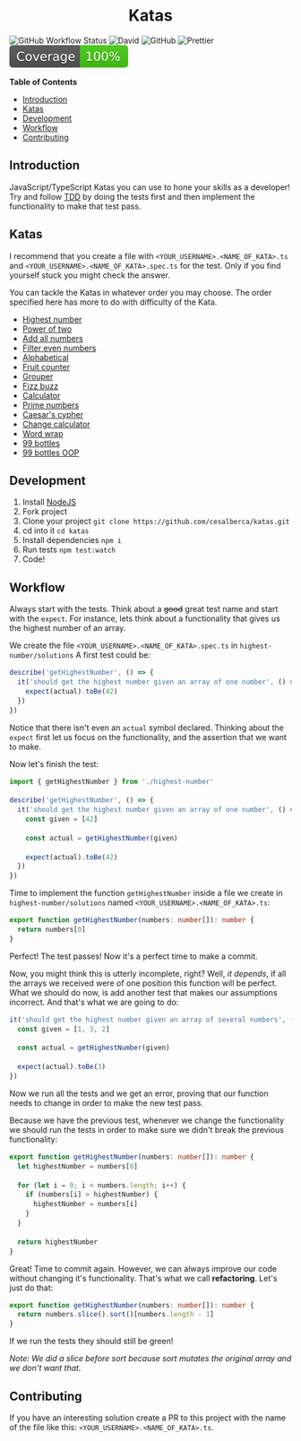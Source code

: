 <h1 align="center">Katas</h1>

![GitHub Workflow Status](https://img.shields.io/github/workflow/status/cesalberca/katas/CI)
![David](https://img.shields.io/david/dev/cesalberca/katas)
![GitHub](https://img.shields.io/github/license/cesalberca/katas)
![Prettier](https://img.shields.io/badge/code_style-prettier-ff69b4.svg?style=flat-square)
![Coverage](coverage-badge.svg)

<!-- START doctoc generated TOC please keep comment here to allow auto update -->
<!-- DON'T EDIT THIS SECTION, INSTEAD RE-RUN doctoc TO UPDATE -->

**Table of Contents**

- [Introduction](#introduction)
- [Katas](#katas)
- [Development](#development)
- [Workflow](#workflow)
- [Contributing](#contributing)

<!-- END doctoc generated TOC please keep comment here to allow auto update -->

## Introduction

JavaScript/TypeScript Katas you can use to hone your skills as a developer! Try and follow [TDD](https://en.wikipedia.org/wiki/Test-driven_development) by doing the tests first and then implement the functionality to make that test pass.

## Katas

I recommend that you create a file with `<YOUR_USERNAME>.<NAME_OF_KATA>.ts` and `<YOUR_USERNAME>.<NAME_OF_KATA>.spec.ts` for the test. Only if you find yourself stuck you might check the answer.

You can tackle the Katas in whatever order you may choose. The order specified here has more to do with difficulty of the Kata.

- [Highest number](highest-number/README.md)
- [Power of two](power-of-two/README.md)
- [Add all numbers](add-all-numbers/README.md)
- [Filter even numbers](filter-even-numbers/README.md)
- [Alphabetical](alphabetical/README.md)
- [Fruit counter](fruit-counter/README.md)
- [Grouper](grouper/README.md)
- [Fizz buzz](fizz-buzz/README.md)
- [Calculator](calculator/README.md)
- [Prime numbers](prime-numbers/README.md)
- [Caesar's cypher](caesar/README.md)
- [Change calculator](change-calculator/README.md)
- [Word wrap](word-wrap/README.md)
- [99 bottles](99-bottles/README.md)
- [99 bottles OOP](99-bottles-oop/README.md)

## Development

1. Install [NodeJS](https://nodejs.org/en/)
2. Fork project
3. Clone your project `git clone https://github.com/cesalberca/katas.git`
4. cd into it `cd katas`
5. Install dependencies `npm i`
6. Run tests `npm test:watch`
7. Code!

## Workflow

Always start with the tests. Think about a ~~good~~ great test name and start with the `expect`. For instance, lets think about a functionality that gives us the highest number of an array.

We create the file `<YOUR_USERNAME>.<NAME_OF_KATA>.spec.ts` in `highest-number/solutions` A first test could be:

```typescript
describe('getHighestNumber', () => {
  it('should get the highest number given an array of one number', () => {
    expect(actual).toBe(42)
  })
})
```

Notice that there isn't even an `actual` symbol declared. Thinking about the `expect` first let us focus on the functionality, and the assertion that we want to make.

Now let's finish the test:

```typescript
import { getHighestNumber } from './highest-number'

describe('getHighestNumber', () => {
  it('should get the highest number given an array of one number', () => {
    const given = [42]

    const actual = getHighestNumber(given)

    expect(actual).toBe(42)
  })
})
```

Time to implement the function `getHighestNumber` inside a file we create in `highest-number/solutions` named `<YOUR_USERNAME>.<NAME_OF_KATA>.ts`:

```typescript
export function getHighestNumber(numbers: number[]): number {
  return numbers[0]
}
```

Perfect! The test passes! Now it's a perfect time to make a commit.

Now, you might think this is utterly incomplete, right? Well, _it depends_, if all the arrays we received were of one position this function will be perfect. What we should do now, is add another test that makes our assumptions incorrect. And that's what we are going to do:

```typescript
it('should get the highest number given an array of several numbers', () => {
  const given = [1, 3, 2]

  const actual = getHighestNumber(given)

  expect(actual).toBe(3)
})
```

Now we run all the tests and we get an error, proving that our function needs to change in order to make the new test pass.

Because we have the previous test, whenever we change the functionality we should run the tests in order to make sure we didn't break the previous functionality:

```typescript
export function getHighestNumber(numbers: number[]): number {
  let highestNumber = numbers[0]

  for (let i = 0; i < numbers.length; i++) {
    if (numbers[i] > highestNumber) {
      highestNumber = numbers[i]
    }
  }

  return highestNumber
}
```

Great! Time to commit again. However, we can always improve our code without changing it's functionality. That's what we call **refactoring**. Let's just do that:

```typescript
export function getHighestNumber(numbers: number[]): number {
  return numbers.slice().sort()[numbers.length - 1]
}
```

If we run the tests they should still be green!

_Note: We did a slice before sort because sort mutates the original array and we don't want that._

## Contributing

If you have an interesting solution create a PR to this project with the name of the file like this: `<YOUR_USERNAME>.<NAME_OF_KATA>.ts`.

